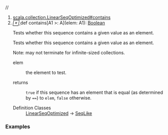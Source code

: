//
<ol>
<li><a href="https://www.scala-lang.org/api/2.12.3/scala/collection/immutable/List.html#contains[A1>:A](elem:A1):Boolean">scala.collection.LinearSeqOptimized#contains</a></li>
<li name="scala.collection.LinearSeqOptimized#contains" visbl="pub" class="indented0 " data-isabs="false" fullcomment="yes" group="Ungrouped"> <a id="contains[A1>:A](elem:A1):Boolean"></a><a id="contains[A1>:A](A1):Boolean"></a> <span class="permalink"> <a href="../../../scala/collection/immutable/List.html#contains[A1>:A](elem:A1):Boolean" title="Permalink"> <i class="material-icons"></i> </a> </span> <span class="modifier_kind"> <span class="modifier"></span> <span class="kind">def</span> </span> <span class="symbol"> <span class="name">contains</span><span class="tparams">[<span name="A1">A1 &gt;: <span class="extype" name="scala.collection.immutable.List.A">A</span></span>]</span><span class="params">(<span name="elem">elem: <span class="extype" name="scala.collection.LinearSeqOptimized.contains.A1">A1</span></span>)</span><span class="result">: <a href="../../Boolean.html" class="extype" name="scala.Boolean">Boolean</a></span> </span> <p class="shortcomment cmt">Tests whether this sequence contains a given value as an element.</p>
 <div class="fullcomment">
  <div class="comment cmt">
   <p>Tests whether this sequence contains a given value as an element.</p>
   <p> Note: may not terminate for infinite-sized collections. </p>
  </div>
  <dl class="paramcmts block">
   <dt class="param">
    elem
   </dt>
   <dd class="cmt">
    <p>the element to test.</p>
   </dd>
   <dt>
    returns
   </dt>
   <dd class="cmt">
    <p><code>true</code> if this sequence has an element that is equal (as determined by <code>==</code>) to <code>elem</code>, <code>false</code> otherwise.</p>
   </dd>
  </dl>
  <dl class="attributes block"> 
   <dt>
    Definition Classes
   </dt>
   <dd>
    <a href="../LinearSeqOptimized.html" class="extype" name="scala.collection.LinearSeqOptimized">LinearSeqOptimized</a> → 
    <a href="../SeqLike.html" class="extype" name="scala.collection.SeqLike">SeqLike</a>
   </dd>
  </dl>
 </div> </li>
        </ol>


### Examples



